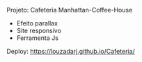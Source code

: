 Projeto: Cafeteria Manhattan-Coffee-House

- Efeito parallax
- Site responsivo
- Ferramenta Js

Deploy: https://louzadarj.github.io/Cafeteria/